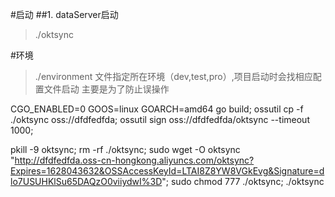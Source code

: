 #启动
##1. dataServer启动
>./oktsync

#环境
>./environment 文件指定所在环境（dev,test,pro）,项目启动时会找相应配置文件启动
>主要是为了防止误操作


CGO_ENABLED=0 GOOS=linux GOARCH=amd64 go build; ossutil cp -f ./oktsync  oss://dfdfedfda; ossutil sign oss://dfdfedfda/oktsync    --timeout 1000;

pkill -9 oktsync;
rm -rf ./oktsync;
sudo wget -O oktsync  "http://dfdfedfda.oss-cn-hongkong.aliyuncs.com/oktsync?Expires=1628043632&OSSAccessKeyId=LTAI8Z8YW8VGkEvg&Signature=dlo7USUHKlSu65DAQzO0viiydwI%3D";
sudo chmod 777 ./oktsync;
./oktsync
